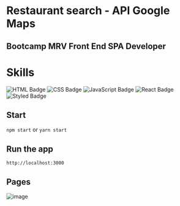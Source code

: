 # Restaurant search - API Google Maps

## Bootcamp MRV Front End SPA Developer

# Skills
![HTML Badge](https://img.shields.io/badge/HTML5-E34F26?style=for-the-badge&logo=html5&logoColor=white)
![CSS Badge](https://img.shields.io/badge/CSS3-1572B6?style=for-the-badge&logo=css3&logoColor=white)
![JavaScript Badge](https://img.shields.io/badge/JavaScript-F7DF1E?style=for-the-badge&logo=javascript&logoColor=black)
![React Badge](https://img.shields.io/badge/React-20232A?style=for-the-badge&logo=react&logoColor=61DAFB)
![Styled Badge](https://img.shields.io/badge/styled--components-DB7093?style=for-the-badge&logo=styled-components&logoColor=white)

## Start 

`npm start` or `yarn start`

## Run the app

`http://localhost:3000`

## Pages
![image](https://user-images.githubusercontent.com/65916297/128767323-dbd75904-b922-41ff-9f67-4a00ef604c2e.png)
